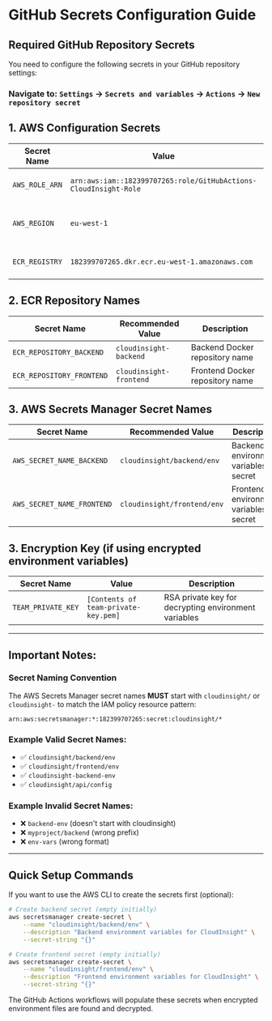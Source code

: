 # GitHub Secrets Configuration Guide

## Required GitHub Repository Secrets

You need to configure the following secrets in your GitHub repository settings:

### Navigate to: `Settings` → `Secrets and variables` → `Actions` → `New repository secret`

## 1. AWS Configuration Secrets

| Secret Name    | Value                                                            | Description                            |
| -------------- | ---------------------------------------------------------------- | -------------------------------------- |
| `AWS_ROLE_ARN` | `arn:aws:iam::182399707265:role/GitHubActions-CloudInsight-Role` | IAM role for GitHub Actions            |
| `AWS_REGION`   | `eu-west-1`                                                      | AWS region (use your preferred region) |
| `ECR_REGISTRY` | `182399707265.dkr.ecr.eu-west-1.amazonaws.com`                   | ECR registry URL                       |

## 2. ECR Repository Names

| Secret Name               | Recommended Value       | Description                     |
| ------------------------- | ----------------------- | ------------------------------- |
| `ECR_REPOSITORY_BACKEND`  | `cloudinsight-backend`  | Backend Docker repository name  |
| `ECR_REPOSITORY_FRONTEND` | `cloudinsight-frontend` | Frontend Docker repository name |

## 3. AWS Secrets Manager Secret Names

| Secret Name                | Recommended Value           | Description                           |
| -------------------------- | --------------------------- | ------------------------------------- |
| `AWS_SECRET_NAME_BACKEND`  | `cloudinsight/backend/env`  | Backend environment variables secret  |
| `AWS_SECRET_NAME_FRONTEND` | `cloudinsight/frontend/env` | Frontend environment variables secret |

## 3. Encryption Key (if using encrypted environment variables)

| Secret Name        | Value                                | Description                                          |
| ------------------ | ------------------------------------ | ---------------------------------------------------- |
| `TEAM_PRIVATE_KEY` | `[Contents of team-private-key.pem]` | RSA private key for decrypting environment variables |

---

## Important Notes:

### Secret Naming Convention

The AWS Secrets Manager secret names **MUST** start with `cloudinsight/` or `cloudinsight-` to match the IAM policy resource pattern:

```
arn:aws:secretsmanager:*:182399707265:secret:cloudinsight/*
```

### Example Valid Secret Names:

- ✅ `cloudinsight/backend/env`
- ✅ `cloudinsight/frontend/env`
- ✅ `cloudinsight-backend-env`
- ✅ `cloudinsight/api/config`

### Example Invalid Secret Names:

- ❌ `backend-env` (doesn't start with cloudinsight)
- ❌ `myproject/backend` (wrong prefix)
- ❌ `env-vars` (wrong format)

---

## Quick Setup Commands

If you want to use the AWS CLI to create the secrets first (optional):

```bash
# Create backend secret (empty initially)
aws secretsmanager create-secret \
    --name "cloudinsight/backend/env" \
    --description "Backend environment variables for CloudInsight" \
    --secret-string "{}"

# Create frontend secret (empty initially)
aws secretsmanager create-secret \
    --name "cloudinsight/frontend/env" \
    --description "Frontend environment variables for CloudInsight" \
    --secret-string "{}"
```

The GitHub Actions workflows will populate these secrets when encrypted environment files are found and decrypted.

